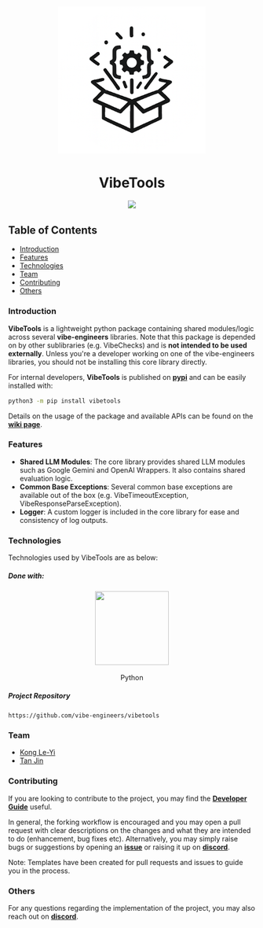 <p align="center">
  <img width=300 src="https://raw.githubusercontent.com/vibe-engineers/vibetools/main/assets/vibetools.png" />
  <h1 align="center">VibeTools</h1>
</p>

<p align="center">
  <a href="https://github.com/vibe-engineers/vibetools/actions/workflows/ci-cd-pipeline.yml"> <img src="https://github.com/vibe-engineers/vibetools/actions/workflows/ci-cd-pipeline.yml/badge.svg" /> </a>
</p>

## Table of Contents
* [Introduction](#introduction)
* [Features](#features)
* [Technologies](#technologies)
* [Team](#team)
* [Contributing](#contributing)
* [Others](#others)

### Introduction
**VibeTools** is a lightweight python package containing shared modules/logic across several **vibe-engineers** libraries. Note that this package is depended on by other sublibraries (e.g. VibeChecks) and is **not intended to be used externally**. Unless you're a developer working on one of the vibe-engineers libraries, you should not be installing this core library directly.

For internal developers, **VibeTools** is published on [**pypi**](https://pypi.org/project/vibetools/) and can be easily installed with:
```bash
python3 -m pip install vibetools
```
Details on the usage of the package and available APIs can be found on the [**wiki page**](https://github.com/vibe-engineers/vibetools/wiki).

### Features
- **Shared LLM Modules**: The core library provides shared LLM modules such as Google Gemini and OpenAI Wrappers. It also contains shared evaluation logic.
- **Common Base Exceptions**: Several common base exceptions are available out of the box (e.g. VibeTimeoutException, VibeResponseParseException).
- **Logger**: A custom logger is included in the core library for ease and consistency of log outputs.

### Technologies
Technologies used by VibeTools are as below:
##### Done with:

<p align="center">
  <img height="150" width="150" src="https://logos-download.com/wp-content/uploads/2016/10/Python_logo_icon.png"/>
</p>
<p align="center">
Python
</p>

##### Project Repository
```
https://github.com/vibe-engineers/vibetools
```

### Team
* [Kong Le-Yi](https://github.com/konglyyy)
* [Tan Jin](https://github.com/tjtanjin)

### Contributing
If you are looking to contribute to the project, you may find the [**Developer Guide**](https://github.com/vibe-engineers/vibetools/blob/main/docs/DeveloperGuide.md) useful.

In general, the forking workflow is encouraged and you may open a pull request with clear descriptions on the changes and what they are intended to do (enhancement, bug fixes etc). Alternatively, you may simply raise bugs or suggestions by opening an [**issue**](https://github.com/vibe-engineers/vibetools/issues) or raising it up on [**discord**](https://discord.gg/dBW35GBCPZ).

Note: Templates have been created for pull requests and issues to guide you in the process.

### Others
For any questions regarding the implementation of the project, you may also reach out on [**discord**](https://discord.gg/dBW35GBCPZ).


